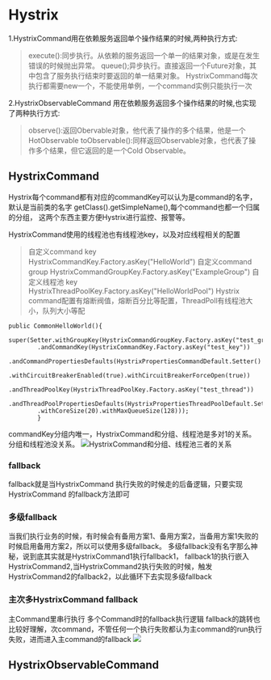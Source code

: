 # Hystrix

1.HystrixCommand用在依赖服务返回单个操作结果的时候,两种执行方式:
>execute():同步执行。从依赖的服务返回一个单一的结果对象，或是在发生错误的时候抛出异常。
>queue();异步执行。直接返回一个Future对象，其中包含了服务执行结束时要返回的单一结果对象。
HystrixCommand每次执行都需要new一个，不能使用单例，一个command实例只能执行一次

2.HystrixObservableCommand 用在依赖服务返回多个操作结果的时候,也实现了两种执行方式:
>observe():返回Obervable对象，他代表了操作的多个结果，他是一个HotObservable
>toObservable():同样返回Observable对象，也代表了操作多个结果，但它返回的是一个Cold Observable。

## HystrixCommand
Hystrix每个command都有对应的commandKey可以认为是command的名字，默认是当前类的名字 getClass().getSimpleName(),每个command也都一个归属的分组，
这两个东西主要方便Hystrix进行监控、报警等。

HystrixCommand使用的线程池也有线程池key，以及对应线程相关的配置
> 自定义command key
> HystrixCommandKey.Factory.asKey("HelloWorld")
> 自定义command group
> HystrixCommandGroupKey.Factory.asKey("ExampleGroup")
> 自定义线程池 key
> HystrixThreadPoolKey.Factory.asKey("HelloWorldPool")
Hystrix command配置有熔断阀值，熔断百分比等配置，ThreadPoll有线程池大小，队列大小等配
```java_holder_method_tree
public CommonHelloWorld(){
        super(Setter.withGroupKey(HystrixCommandGroupKey.Factory.asKey("test_group"))
        .andCommandKey(HystrixCommandKey.Factory.asKey("test_key"))
        .andCommandPropertiesDefaults(HystrixPropertiesCommandDefault.Setter()
        .withCircuitBreakerEnabled(true).withCircuitBreakerForceOpen(true))
        .andThreadPoolKey(HystrixThreadPoolKey.Factory.asKey("test_thread"))
        .andThreadPoolPropertiesDefaults(HystrixPropertiesThreadPoolDefault.Setter()
        .withCoreSize(20).withMaxQueueSize(128)));
        }
```
commandKey分组内唯一，HystrixCommand和分组、线程池是多对1的关系。分组和线程池没关系。
![HystrixCommand和分组、线程池三者的关系](https://mmbiz.qpic.cn/mmbiz_png/nXyTmFfqCEP0Tc9rcW3Tw4rxExAlhXWVqVpMsuxwcqibeXpiak76RfPvmBJm8T05vZEQjyzmnceDqGmLlML7XQ8w/640?wx_fmt=png&tp=webp&wxfrom=5&wx_lazy=1&wx_co=1)

### fallback
fallback就是当HystrixCommand 执行失败的时候走的后备逻辑，只要实现HystrixCommand 的fallback方法即可

### 多级fallback
当我们执行业务的时候，有时候会有备用方案1、备用方案2，当备用方案1失败的时候启用备用方案2，所以可以使用多级fallback。
多级fallback没有名字那么神秘，说到底其实就是HystrixCommand1执行fallback1， fallback1的执行嵌入HystrixCommand2,当HystrixCommand2执行失败的时候，触发HystrixCommand2的fallback2，以此循环下去实现多级fallback

### 主次多HystrixCommand fallback
主Command里串行执行 多个Command时的fallback执行逻辑
fallback的跳转也比较好理解，次command，不管任何一个执行失败都认为主command的run执行失败，进而进入主command的fallback
![](https://mmbiz.qpic.cn/mmbiz_png/nXyTmFfqCEP0Tc9rcW3Tw4rxExAlhXWVVib8pMKJJWEB7ibkfUbhcibNURvibNBlB7toypxw2mw5S1CapnrwBmpbibg/640?wx_fmt=png&tp=webp&wxfrom=5&wx_lazy=1&wx_co=1)

## HystrixObservableCommand


